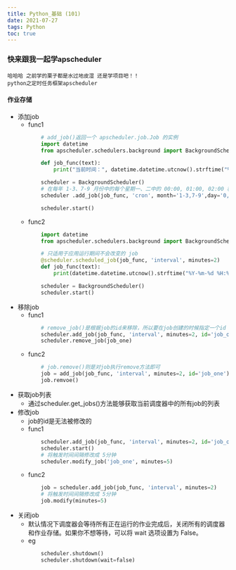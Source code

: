 ```yaml
---
title: Python_基础 (101)
date: 2021-07-27
tags: Python
toc: true
---
```


### 快来跟我一起学apscheduler
    哈哈哈 之前学的栗子都是水过地皮湿 还是学项目吧！！
    python之定时任务框架apscheduler

<!-- more -->

#### 作业存储
- 添加job
    * func1
        ```python
            # add_job()返回一个 apscheduler.job.Job 的实例
            import datetime
            from apscheduler.schedulers.background import BackgroundScheduler

            def job_func(text):
                print("当前时间：", datetime.datetime.utcnow().strftime("%Y-%m-%d %H:%M:%S.%f")[:-3])

            scheduler = BackgroundScheduler()
            # 在每年 1-3、7-9 月份中的每个星期一、二中的 00:00, 01:00, 02:00 和 03:00 执行 job_func 任务
            scheduler .add_job(job_func, 'cron', month='1-3,7-9',day='0, tue', hour='0-3')

            scheduler.start()
        ```
    * func2
        ```python
            import datetime
            from apscheduler.schedulers.background import BackgroundScheduler

            # 只适用于应用运行期间不会改变的 job
            @scheduler.scheduled_job(job_func, 'interval', minutes=2)
            def job_func(text):
                print(datetime.datetime.utcnow().strftime("%Y-%m-%d %H:%M:%S.%f")[:-3])

            scheduler = BackgroundScheduler()
            scheduler.start()
        ```
- 移除job
    * func1
        ```python
            # remove_job()是根据job的id来移除，所以要在job创建的时候指定一个id
            scheduler.add_job(job_func, 'interval', minutes=2, id='job_one')
            scheduler.remove_job(job_one)
        ```
    * func2
        ```python
            # job.remove()则是对job执行remove方法即可
            job = add_job(job_func, 'interval', minutes=2, id='job_one')
            job.remvoe()
        ```
- 获取job列表
    * 通过scheduler.get_jobs()方法能够获取当前调度器中的所有job的列表
- 修改job
    * job的id是无法被修改的
    * func1
        ```python
            scheduler.add_job(job_func, 'interval', minutes=2, id='job_one')
            scheduler.start()
            # 将触发时间间隔修改成 5分钟
            scheduler.modify_job('job_one', minutes=5)
        ```
    * func2
        ```python
            job = scheduler.add_job(job_func, 'interval', minutes=2)
            # 将触发时间间隔修改成 5分钟
            job.modify(minutes=5)
        ```
- 关闭job
    * 默认情况下调度器会等待所有正在运行的作业完成后，关闭所有的调度器和作业存储。如果你不想等待，可以将 wait 选项设置为 False。
    * eg
        ```python
            scheduler.shutdown()
            scheduler.shutdown(wait=false)
        ```

